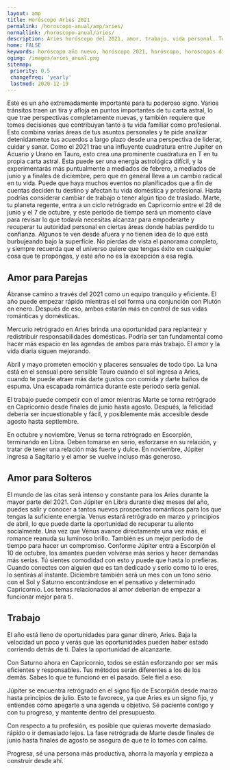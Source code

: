 ```yaml
---
layout: amp
title: Horóscopo Aries 2021 
permalink: /horoscopo-anual/amp/aries/
normallink: /horoscopo-anual/aries/
description: Aries horóscopo del 2021, amor, trabajo, vida personal. Todas las predicciones para Aries 2021 gratis. Disfruta este año nuevo.
home: FALSE
keywords: horóscopo año nuevo, horóscopo 2021, horóscopo, horoscopos diarios gratis del dia de hoy, horóscopo diario gratis,horóscopo ano nuevo 2021, horóscopo esperanza gracia, horoscopo Aries 2021, horoscop, horóscopos gratis, horoscopo Aries, horoscopo Aries 2021 gratis, Tarot, Astrologia, Zodíaco, Aries, horoscopo gratis,tarot en femenino,videncia gratuita,horoscopos gratuitos,horóscopos, astrologia,videncia gratis
ogimg: /images/aries_anual.png
sitemap:
 priority: 0.5
 changefreq: 'yearly'
 lastmod: 2020-12-19
---
```





Este es un año extremadamente importante para tu poderoso signo. Varios tránsitos traen un tira y afloja en puntos importantes de tu carta astral, lo que trae perspectivas completamente nuevas, y también requiere que tomes decisiones que contribuyan tanto a tu vida familiar como profesional.
Esto combina varias áreas de tus asuntos personales y te pide analizar detenidamente tus acuerdos a largo plazo desde una perspectiva de liderar, cuidar y sanar. Como el 2021 trae una influyente cuadratura entre Jupiter en Acuario y Urano en Tauro, esto crea una prominente cuadratura en T en tu propia carta astral. Esta puede ser una energía astrológica difícil, y la experimentarás más puntualmente a mediados de febrero, a mediados de junio y a finales de diciembre, pero que en general lleva a un cambio radical en tu vida. Puede que haya muchos eventos no planificados que a fin de cuentas deciden tu destino y afectan tu vida doméstica y profesional. Hasta podrías considerar cambiar de trabajo o tener algún tipo de traslado.
Marte, tu planeta regente, entra a un ciclo retrógrado en Capricornio entre el 28 de junio y el 7 de octubre, y este período de tiempo será un momento clave para revisar lo que todavía necesitas alcanzar para empoderarte y recuperar tu autoridad personal en ciertas áreas donde habías perdido tu confianza. Algunos te ven desde afuera y no tienen idea de lo que está burbujeando bajo la superficie. No pierdas de vista el panorama completo, y siempre recuerda que el universo quiere que tengas éxito en cualquier cosa que te propongas, y este año no es la excepción a esa regla.

## Amor para Parejas

Ábranse camino a través del 2021 como un equipo tranquilo y eficiente. El año puede empezar rápido mientras el sol forma una conjunción con Plutón en enero. Después de eso, ambos estarán más en control de sus vidas románticas y domésticas.


Mercurio retrógrado en Aries brinda una oportunidad para replantear y redistribuir responsabilidades domésticas. Podría ser tan fundamental como hacer más espacio en las agendas de ambos para más trabajo. El amor y la vida diaria siguen mejorando.


Abril y mayo prometen emoción y placeres sensuales de todo tipo. La luna está en el sensual pero sensible Tauro cuando el sol ingresa a Aries, cuando te puede atraer más darte gustos con comida y darte baños de espuma. Una escapada romántica durante este periodo sería genial. 


El trabajo puede competir con el amor mientras Marte se torna retrógrado en Capricornio desde finales de junio hasta agosto. Después, la felicidad debería ser incuestionable y fácil, y posiblemente más accesible desde agosto hasta septiembre.


En octubre y noviembre, Venus se torna retrógrado en Escorpión, terminando en Libra. Deben tomarse en serio, esforzarse en su relación, y tratar de tener una relación más fuerte y dulce. En noviembre, Júpiter ingresa a Sagitario y el amor se vuelve incluso más generoso.





## Amor para Solteros

El mundo de las citas será intenso y constante para los Aries durante la mayor parte del 2021. Con Júpiter en Libra durante diez meses del año, puedes salir y conocer a tantos nuevos prospectos románticos para los que tengas la suficiente energía.
Venus estará retrógrado en marzo y principios de abril, lo que puede darte la oportunidad de recuperar tu aliento socialmente. Una vez que Venus avance directamente una vez más, el romance reanuda su luminoso brillo. También es un mejor período de tiempo para hacer un compromiso.
Conforme Júpiter entra a Escorpión el 10 de octubre, los amantes pueden volverse más serios y hacer demandas más serias. Tú sientes comodidad con esto y puede que hasta lo prefieras. Cuando conectes con alguien que es tan dedicado y serio como tú lo eres, lo sentirás al instante.
Diciembre también será un mes con un tono serio con el Sol y Saturno encontrándose en el pensativo y determinado Capricornio. Los temas relacionados al amor deberían de empezar a funcionar mejor para ti.

## Trabajo

El año está lleno de oportunidades para ganar dinero, Aries. Baja la velocidad un poco y verás que las oportunidades pueden haber estado corriendo detrás de ti. Dales la oportunidad de alcanzarte. 


Con Saturno ahora en Capricornio, todos se están esforzando por ser más eficientes y responsables. Tus métodos serán diferentes a los de los demás. Sabes lo que te funcionó en el pasado. Sele fiel a eso.


Júpiter se encuentra retrógrado en el signo fijo de Escorpión desde marzo hasta principios de julio. Esto te favorece, ya que Aries es un signo fijo, y entiendes cómo apegarte a una agenda u objetivo. Sé paciente contigo y con tu progreso, y mantente dentro del presupuesto.


Con respecto a tu profesión, es posible que quieras moverte demasiado rápido o ir demasiado lejos. La fase retrógrada de Marte desde finales de junio hasta finales de agosto se asegura de que te lo tomes con calma. 


Progresa, sé una persona más productiva, ahorra la mayoría y empieza a construir desde ahí.
